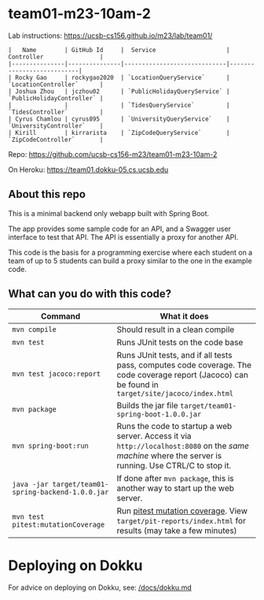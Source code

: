 # team01-m23-10am-2

Lab instructions: <https://ucsb-cs156.github.io/m23/lab/team01/>

```
|   Name        | GitHub Id     |  Service                    | Controller                |
|---------------|---------------|-----------------------------|---------------------------| 
| Rocky Gao     | rockygao2020  | `LocationQueryService`      | `LocationController`      |   
| Joshua Zhou   | jczhou02      | `PublicHolidayQueryService` | `PublicHolidayController` |   
|               |               | `TidesQueryService`         | `TidesController`         |   
| Cyrus Chamlou | cyrus895      | `UniversityQueryService`    | `UniversityController`    |
| Kirill        | kirrarista    | `ZipCodeQueryService`       | `ZipCodeController`       |
```

Repo: https://github.com/ucsb-cs156-m23/team01-m23-10am-2

On Heroku: https://team01.dokku-05.cs.ucsb.edu

## About this repo

This is a minimal backend only webapp built with Spring Boot.

The app provides some sample code for an API, and a Swagger user interface
to test that API.  The API is essentially a proxy for another API.

This code is the basis for a programming exercise where each student on a
team of up to 5 students can build a proxy similar to the one in the example code.

## What can you do with this code?

| Command | What it does   |
|----------|---------------------------------------|
| `mvn compile` | Should result in a clean compile |
| `mvn test` | Runs JUnit tests on the code base |
| `mvn test jacoco:report` | Runs JUnit tests, and if all tests pass, computes code coverage.  The code coverage report (Jacoco) can be found in `target/site/jacoco/index.html` |
| `mvn package` | Builds the jar file `target/team01-spring-boot-1.0.0.jar` |
| `mvn spring-boot:run` | Runs the code to startup a web server.  Access it via `http://localhost:8080` on the *same machine* where the server is running.  Use CTRL/C to stop it. |
| `java -jar target/team01-spring-backend-1.0.0.jar` | If done after `mvn package`, this is another way to start up the web server.|
| `mvn test pitest:mutationCoverage` | Run [pitest mutation coverage](https://pitest.org).  View `target/pit-reports/index.html` for results (may take a few minutes)|

# Deploying on Dokku

For advice on deploying on Dokku, see: [/docs/dokku.md](/docs/dokku.md)

